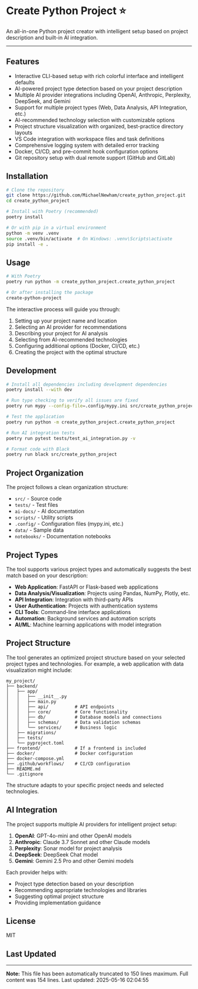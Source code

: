 # Create Python Project ⭐

An all-in-one Python project creator with intelligent setup based on project description and built-in AI integration.

***

## Features

- Interactive CLI-based setup with rich colorful interface and intelligent defaults
- AI-powered project type detection based on your project description
- Multiple AI provider integrations including OpenAI, Anthropic, Perplexity, DeepSeek, and Gemini
- Support for multiple project types (Web, Data Analysis, API Integration, etc.)
- AI-recommended technology selection with customizable options
- Project structure visualization with organized, best-practice directory layouts
- VS Code integration with workspace files and task definitions
- Comprehensive logging system with detailed error tracking
- Docker, CI/CD, and pre-commit hook configuration options
- Git repository setup with dual remote support (GitHub and GitLab)

## Installation

```bash
# Clone the repository
git clone https://github.com/MichaelNewham/create_python_project.git
cd create_python_project

# Install with Poetry (recommended)
poetry install

# Or with pip in a virtual environment
python -m venv .venv
source .venv/bin/activate  # On Windows: .venv\Scripts\activate
pip install -e .
```

## Usage

```bash
# With Poetry
poetry run python -m create_python_project.create_python_project

# Or after installing the package
create-python-project
```

The interactive process will guide you through:
1. Setting up your project name and location
2. Selecting an AI provider for recommendations
3. Describing your project for AI analysis
4. Selecting from AI-recommended technologies
5. Configuring additional options (Docker, CI/CD, etc.)
6. Creating the project with the optimal structure

## Development

```bash
# Install all dependencies including development dependencies
poetry install --with dev

# Run type checking to verify all issues are fixed
poetry run mypy --config-file=.config/mypy.ini src/create_python_project

# Test the application
poetry run python -m create_python_project.create_python_project

# Run AI integration tests
poetry run pytest tests/test_ai_integration.py -v

# Format code with Black
poetry run black src/create_python_project
```

## Project Organization

The project follows a clean organization structure:

- `src/` - Source code
- `tests/` - Test files
- `ai-docs/` - AI documentation
- `scripts/` - Utility scripts
- `.config/` - Configuration files (mypy.ini, etc.)
- `data/` - Sample data
- `notebooks/` - Documentation notebooks

## Project Types

The tool supports various project types and automatically suggests the best match based on your description:

- **Web Application**: FastAPI or Flask-based web applications
- **Data Analysis/Visualization**: Projects using Pandas, NumPy, Plotly, etc.
- **API Integration**: Integration with third-party APIs
- **User Authentication**: Projects with authentication systems
- **CLI Tools**: Command-line interface applications
- **Automation**: Background services and automation scripts
- **AI/ML**: Machine learning applications with model integration

## Project Structure

The tool generates an optimized project structure based on your selected project types and technologies. For example, a web application with data visualization might include:

```
my_project/
├── backend/
│   ├── app/
│   │   ├── __init__.py
│   │   ├── main.py
│   │   ├── api/          # API endpoints
│   │   ├── core/         # Core functionality
│   │   ├── db/           # Database models and connections
│   │   ├── schemas/      # Data validation schemas
│   │   └── services/     # Business logic
│   ├── migrations/
│   ├── tests/
│   └── pyproject.toml
├── frontend/             # If a frontend is included
├── docker/               # Docker configuration
├── docker-compose.yml
├── .github/workflows/    # CI/CD configuration
├── README.md
└── .gitignore
```

The structure adapts to your specific project needs and selected technologies.

## AI Integration

The project supports multiple AI providers for intelligent project setup:

1. **OpenAI**: GPT-4o-mini and other OpenAI models
2. **Anthropic**: Claude 3.7 Sonnet and other Claude models
3. **Perplexity**: Sonar model for project analysis
4. **DeepSeek**: DeepSeek Chat model
5. **Gemini**: Gemini 2.5 Pro and other Gemini models

Each provider helps with:
- Project type detection based on your description
- Recommending appropriate technologies and libraries
- Suggesting optimal project structure
- Providing implementation guidance

## License

MIT

## Last Updated

---

**Note:** This file has been automatically truncated to 150 lines maximum.
Full content was 154 lines. Last updated: 2025-05-16 02:04:55
